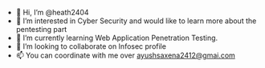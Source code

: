 - 👋 Hi, I’m @heath2404
- 👀 I’m interested in Cyber Security and would like to learn more about the pentesting part
- 🌱 I’m currently learning Web Application Penetration Testing.
- 💞️ I’m looking to collaborate on Infosec profile
- 📫 You can coordinate with me over ayushsaxena2412@gmai.com

<!---
heath2404/heath2404 is a ✨ special ✨ repository because its `README.md` (this file) appears on your GitHub profile.
You can click the Preview link to take a look at your changes.
--->
